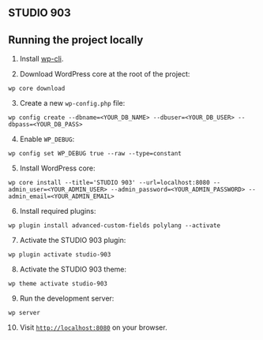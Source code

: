 ## STUDIO 903

## Running the project locally

1. Install [wp-cli](https://wp-cli.org/#installing).

2. Download WordPress core at the root of the project:

```
wp core download
```

3. Create a new `wp-config.php` file:

```
wp config create --dbname=<YOUR_DB_NAME> --dbuser=<YOUR_DB_USER> --dbpass=<YOUR_DB_PASS>
```

4. Enable `WP_DEBUG`:

```
wp config set WP_DEBUG true --raw --type=constant
```

5. Install WordPress core:

```
wp core install --title='STUDIO 903' --url=localhost:8080 --admin_user=<YOUR_ADMIN_USER> --admin_password=<YOUR_ADMIN_PASSWORD> --admin_email=<YOUR_ADMIN_EMAIL>
```

6. Install required plugins:

```
wp plugin install advanced-custom-fields polylang --activate
```

7. Activate the STUDIO 903 plugin:

```
wp plugin activate studio-903
```

8. Activate the STUDIO 903 theme:

```
wp theme activate studio-903
```

9. Run the development server:

```
wp server
```

10. Visit [`http://localhost:8080`](http://localhost:8080) on your browser.

